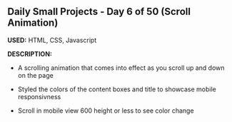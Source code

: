 ## Daily Small Projects - Day 6 of 50 (Scroll Animation) 

**USED:** HTML, CSS, Javascript

**DESCRIPTION:** 
* A scrolling animation that comes into effect as you scroll up and down on the page

* Styled the colors of the content boxes and title to showcase mobile responsivness  

* Scroll in mobile view 600 height or less to see color change

